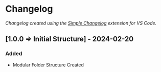 # Changelog

*Changelog created using the [Simple Changelog](https://marketplace.visualstudio.com/items?itemName=tobiaswaelde.vscode-simple-changelog) extension for VS Code.*

## [1.0.0 => Initial Structure] - 2024-02-20
### Added
- Modular Folder Structure Created